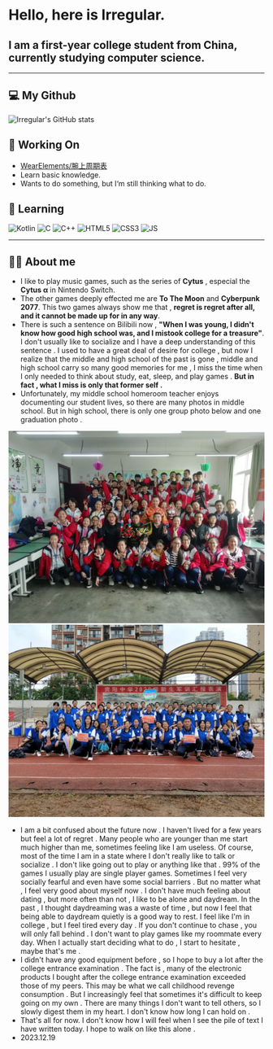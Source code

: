 # Hello, here is Irregular.
## I am a first-year college student from China, currently studying computer science.

------------------

## 💻 My Github
![Irregular's GitHub stats](https://github-readme-stats.vercel.app/api?username=Irregular2333&show_icons=true&theme=algolia)
## 📓 Working On
 - [WearElements/腕上周期表](https://github.com/Irregular2333/WearElements)
 - Learn basic knowledge.
 - Wants to do something, but I‘m still thinking what to do.

## 🔡 Learning 
![Kotlin](https://camo.githubusercontent.com/a4e0893c9019a9d09c5d3fdb8b3b7c3e2d254c6733b06cbe7b0248fd536141d4/68747470733a2f2f696d672e736869656c64732e696f2f62616467652f6b6f746c696e2d2532333746353246462e7376673f7374796c653d666f722d7468652d6261646765266c6f676f3d6b6f746c696e266c6f676f436f6c6f723d7768697465)
![C](https://camo.githubusercontent.com/5859172b2d0854f4d70d35118ae1fbb8d92f967ea654f1bb1bdae4a346d03926/68747470733a2f2f696d672e736869656c64732e696f2f62616467652f632d2532333030353939432e7376673f7374796c653d666f722d7468652d6261646765266c6f676f3d63266c6f676f436f6c6f723d7768697465)
![C++](https://camo.githubusercontent.com/f71e4ddb2fc978d7d11eeb519978027294ed3f68590176008e018bb0ef6886a7/68747470733a2f2f696d672e736869656c64732e696f2f62616467652f432b2b2d2532333030353939432e7376673f7374796c653d666f722d7468652d6261646765266c6f676f3d63253242253242266c6f676f436f6c6f723d7768697465)
![HTML5](https://camo.githubusercontent.com/0798f3154dc1835afc2293d882b4ffd4655a1fab6c18c418f65b8e3c53bb7999/68747470733a2f2f696d672e736869656c64732e696f2f62616467652f48544d4c352d2532334533344632362e7376673f7374796c653d666f722d7468652d6261646765266c6f676f3d68746d6c35266c6f676f436f6c6f723d7768697465)
![CSS3](https://camo.githubusercontent.com/3e655a70b25de562651c173ce2d0d79c2bfa7ca35a354e72e4989e53f1e24b3b/68747470733a2f2f696d672e736869656c64732e696f2f62616467652f435353332d2532333135373242362e7376673f7374796c653d666f722d7468652d6261646765266c6f676f3d63737333266c6f676f436f6c6f723d7768697465)
![JS](https://camo.githubusercontent.com/80c829bb2d082af35e0fe87415bdcc4cdad39f226432b7217f0861f8004132eb/68747470733a2f2f696d672e736869656c64732e696f2f62616467652f4a6176615363726970742d2532333332333333302e7376673f7374796c653d666f722d7468652d6261646765266c6f676f3d6a617661736372697074266c6f676f436f6c6f723d253233463744463145)

------------------
## 👨‍🎓 About me
- I like to play music games, such as the series of **Cytus** , especial the **Cytus α** in Nintendo Switch.
- The other games deeply effected me are **To The Moon** and **Cyberpunk 2077**. This two games always show me that , **regret is regret after all, and it cannot be made up for in any way**.
- There is such a sentence on Bilibili now , **"When I was young, I didn't know how good high school was, and I mistook college for a treasure"**. I don't usually like to socialize and I have a deep understanding of this sentence . I used to have a great deal of desire for college , but now I realize that the middle and high school of the past is gone , middle and high school carry so many good memories for me , I miss the time when I only needed to think about study, eat, sleep, and play games . **But in fact , what I miss is only that former self .**
- Unfortunately, my middle school homeroom teacher enjoys documenting our student lives, so there are many photos in middle school. But in high school, there is only one group photo below and one graduation photo .
<div align="center">
<img src="https://raw.githubusercontent.com/Irregular2333/Irregular2333/main/Files/Middle.jpg?token=GHSAT0AAAAAACITUQZ2E2OKPWDCVFD25IYSZMBWHAA" width="700">

<img src="https://raw.githubusercontent.com/Irregular2333/Irregular2333/main/Files/High.jpg?token=GHSAT0AAAAAACITUQZ33KYAWGLCZY35R26IZMBWH6A" width="700">
</div>

- I am a bit confused about the future now . I haven't lived for a few years but feel a lot of regret . Many people who are younger than me start much higher than me, sometimes feeling like I am useless. Of course, most of the time I am in a state where I don't really like to talk or socialize . I don't like going out to play or anything like that . 99% of the games I usually play are single player games. Sometimes I feel very socially fearful and even have some social barriers . But no matter what , I feel very good about myself now . I don't have much feeling about dating , but more often than not , I like to be alone and daydream. In the past , I thought daydreaming was a waste of time , but now I feel that being able to daydream quietly is a good way to rest. I feel like I'm in college , but I feel tired every day . If you don't continue to chase , you will only fall behind . I don't want to play games like my roommate every day. When I actually start deciding what to do , I start to hesitate , maybe that's me .
- I didn't have any good equipment before , so I hope to buy a lot after the college entrance examination . The fact is , many of the electronic products I bought after the college entrance examination exceeded those of my peers. This may be what we call childhood revenge consumption . But I increasingly feel that sometimes it's difficult to keep going on my own . There are many things I don't want to tell others, so I slowly digest them in my heart. I don't know how long I can hold on .
- That's all for now. I don't know how I will feel when I see the pile of text I have written today. I hope to walk on like this alone .
- 2023.12.19
